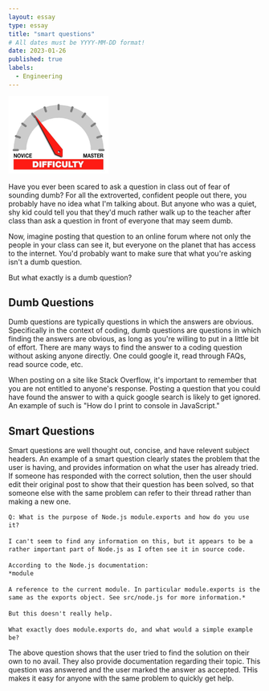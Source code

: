 ```yaml
---
layout: essay
type: essay
title: "smart questions"
# All dates must be YYYY-MM-DD format!
date: 2023-01-26
published: true
labels:
  - Engineering
---
```


<img width="200px" class="rounded float-start pe-4" src="../img/difficulty/degree_difficulty.jpg">

Have you ever been scared to ask a question in class out of fear of sounding dumb? For all the extroverted, confident people out there, you probably have no idea what I'm talking about. But anyone who was a quiet, shy kid could tell you that they'd much rather walk up to the teacher after class than ask a question in front of everyone that may seem dumb. 

Now, imagine posting that question to an online forum where not only the people in your class can see it, but everyone on the planet that has access to the internet. You'd probably want to make sure that what you're asking isn't a dumb question. 

But what exactly is a dumb question? 

## Dumb Questions

Dumb questions are typically questions in which the answers are obvious. Specifically in the context of coding, dumb questions are questions in which finding the answers are obvious, as long as you're willing to put in a little bit of effort. There are many ways to find the answer to a coding question without asking anyone directly. One could google it, read through FAQs, read source code, etc. 

When posting on a site like Stack Overflow, it's important to remember that you are not entitled to anyone's response. Posting a question that you could have found the answer to with a quick google search is likely to get ignored. An example of such is "How do I print to console in JavaScript." 

## Smart Questions

Smart questions are well thought out, concise, and have relevent subject headers. An example of a smart question clearly states the problem that the user is having, and provides information on what the user has already tried. If someone has responded with the correct solution, then the user should edit their original post to show that their question has been solved, so that someone else with the same problem can refer to their thread rather than making a new one. 

```
Q: What is the purpose of Node.js module.exports and how do you use it?

I can't seem to find any information on this, but it appears to be a rather important part of Node.js as I often see it in source code.

According to the Node.js documentation:
*module

A reference to the current module. In particular module.exports is the same as the exports object. See src/node.js for more information.*

But this doesn't really help.

What exactly does module.exports do, and what would a simple example be?
```

The above question shows that the user tried to find the solution on their own to no avail. They also provide documentation regarding their topic. This question was answered and the user marked the answer as accepted. THis makes it easy for anyone with the same problem to quickly get help. 
